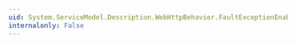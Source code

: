 ```yaml
---
uid: System.ServiceModel.Description.WebHttpBehavior.FaultExceptionEnabled
internalonly: False
---
```

